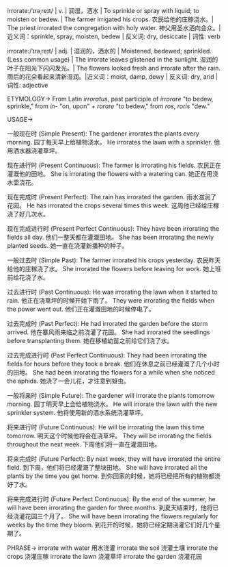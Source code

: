irrorate:/ˈɪrəˌreɪt/ | v. | 润湿，洒水 | To sprinkle or spray with liquid; to moisten or bedew. | The farmer irrigated his crops.  农民给他的庄稼浇水。|  The priest irrorated the congregation with holy water.  神父用圣水洒向会众。|近义词：sprinkle, spray, moisten, bedew | 反义词: dry, desiccate | 词性: verb

irrorate:/ˈɪrəˌreɪt/ | adj. |  湿润的，洒水的 |  Moistened, bedewed; sprinkled.  (Less common usage) | The irrorate leaves glistened in the sunlight. 湿润的叶子在阳光下闪闪发光。|  The flowers looked fresh and irrorate after the rain. 雨后的花朵看起来清新湿润。|近义词：moist, damp, dewy | 反义词: dry, arid | 词性: adjective


ETYMOLOGY->
From Latin *irroratus*, past participle of *irrorare*  "to bedew, sprinkle," from *in-* "on, upon" + *rorare* "to bedew," from *ros*, *roris* "dew."

USAGE->

一般现在时 (Simple Present):
The gardener irrorates the plants every morning. 园丁每天早上给植物浇水。
He irrorates the lawn with a sprinkler. 他用洒水器浇灌草坪。

现在进行时 (Present Continuous):
The farmer is irrorating his fields. 农民正在灌溉他的田地。
She is irrorating the flowers with a watering can. 她正在用浇水壶浇花。

现在完成时 (Present Perfect):
The rain has irrorated the garden. 雨水滋润了花园。
He has irrorated the crops several times this week.  这周他已经给庄稼浇了好几次水。

现在完成进行时 (Present Perfect Continuous):
They have been irrorating the fields all day. 他们一整天都在灌溉田地。
She has been irrorating the newly planted seeds. 她一直在浇灌新播种的种子。

一般过去时 (Simple Past):
The farmer irrorated his crops yesterday. 农民昨天给他的庄稼浇了水。
She irrorated the flowers before leaving for work.  她上班前给花浇了水。

过去进行时 (Past Continuous):
He was irrorating the lawn when it started to rain. 他正在浇草坪的时候开始下雨了。
They were irrorating the fields when the power went out.  他们正在灌溉田地的时候停电了。

过去完成时 (Past Perfect):
He had irrorated the garden before the storm arrived. 他在暴风雨来临之前浇灌了花园。
She had irrorated the seedlings before transplanting them.  她在移植幼苗之前给它们浇了水。

过去完成进行时 (Past Perfect Continuous):
They had been irrorating the fields for hours before they took a break.  他们在休息之前已经灌溉了几个小时的田地。
She had been irrorating the flowers for a while when she noticed the aphids.  她浇了一会儿花，才注意到蚜虫。

一般将来时 (Simple Future):
The gardener will irrorate the plants tomorrow morning. 园丁明天早上会给植物浇水。
He will irrorate the lawn with the new sprinkler system. 他将使用新的洒水系统浇灌草坪。

将来进行时 (Future Continuous):
He will be irrorating the lawn this time tomorrow. 明天这个时候他将会在浇草坪。
They will be irrorating the fields throughout the next week. 下周他们将一直在灌溉田地。

将来完成时 (Future Perfect):
By next week, they will have irrorated the entire field. 到下周，他们将已经灌溉了整块田地。
She will have irrorated all the plants by the time you get home.  到你回家的时候，她将已经把所有的植物都浇好了水。

将来完成进行时 (Future Perfect Continuous):
By the end of the summer, he will have been irrorating the garden for three months. 到夏天结束时，他将已经浇灌花园三个月了。
She will have been irrorating the flowers regularly for weeks by the time they bloom.  到花开的时候，她将已经定期浇灌它们好几个星期了。


PHRASE->
irrorate with water 用水浇灌
irrorate the soil 浇灌土壤
irrorate the crops 浇灌庄稼
irrorate the lawn  浇灌草坪
irrorate the garden  浇灌花园
